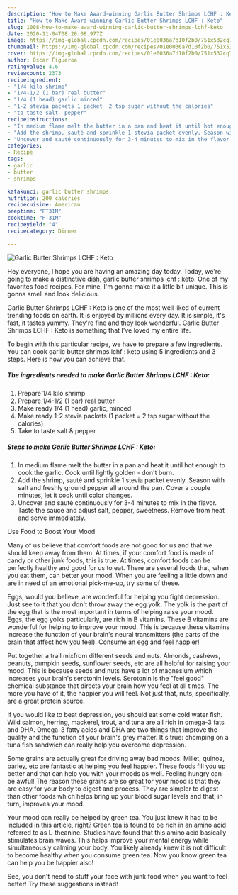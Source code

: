 ```yaml
---
description: "How to Make Award-winning Garlic Butter Shrimps LCHF : Keto"
title: "How to Make Award-winning Garlic Butter Shrimps LCHF : Keto"
slug: 1008-how-to-make-award-winning-garlic-butter-shrimps-lchf-keto
date: 2020-11-04T08:20:08.977Z
image: https://img-global.cpcdn.com/recipes/01e0036a7d10f2b0/751x532cq70/garlic-butter-shrimps-lchf-keto-recipe-main-photo.jpg
thumbnail: https://img-global.cpcdn.com/recipes/01e0036a7d10f2b0/751x532cq70/garlic-butter-shrimps-lchf-keto-recipe-main-photo.jpg
cover: https://img-global.cpcdn.com/recipes/01e0036a7d10f2b0/751x532cq70/garlic-butter-shrimps-lchf-keto-recipe-main-photo.jpg
author: Oscar Figueroa
ratingvalue: 4.6
reviewcount: 2373
recipeingredient:
- "1/4 kilo shrimp"
- "1/4-1/2 (1 bar) real butter"
- "1/4 (1 head) garlic minced"
- "1-2 stevia packets 1 packet  2 tsp sugar without the calories"
- "to taste salt  pepper"
recipeinstructions:
- "In medium flame melt the butter in a pan and heat it until hot enough to cook the garlic. Cook until lightly golden - don&#39;t burn."
- "Add the shrimp, sauté and sprinkle 1 stevia packet evenly. Season with salt and freshly ground pepper all around the pan. Cover a couple minutes, let it cook until color changes."
- "Uncover and sauté continuously for 3-4 minutes to mix in the flavor. Taste the sauce and adjust salt, pepper, sweetness. Remove from heat and serve immediately."
categories:
- Recipe
tags:
- garlic
- butter
- shrimps

katakunci: garlic butter shrimps 
nutrition: 200 calories
recipecuisine: American
preptime: "PT31M"
cooktime: "PT31M"
recipeyield: "4"
recipecategory: Dinner

---
```



![Garlic Butter Shrimps LCHF : Keto](https://img-global.cpcdn.com/recipes/01e0036a7d10f2b0/751x532cq70/garlic-butter-shrimps-lchf-keto-recipe-main-photo.jpg)

Hey everyone, I hope you are having an amazing day today. Today, we're going to make a distinctive dish, garlic butter shrimps lchf : keto. One of my favorites food recipes. For mine, I'm gonna make it a little bit unique. This is gonna smell and look delicious.



Garlic Butter Shrimps LCHF : Keto is one of the most well liked of current trending foods on earth. It is enjoyed by millions every day. It is simple, it's fast, it tastes yummy. They're fine and they look wonderful. Garlic Butter Shrimps LCHF : Keto is something that I've loved my entire life.


To begin with this particular recipe, we have to prepare a few ingredients. You can cook garlic butter shrimps lchf : keto using 5 ingredients and 3 steps. Here is how you can achieve that.

<!--inarticleads1-->

##### The ingredients needed to make Garlic Butter Shrimps LCHF : Keto:

1. Prepare 1/4 kilo shrimp
1. Prepare 1/4-1/2 (1 bar) real butter
1. Make ready 1/4 (1 head) garlic, minced
1. Make ready 1-2 stevia packets (1 packet = 2 tsp sugar without the calories)
1. Take to taste salt &amp; pepper




<!--inarticleads2-->

##### Steps to make Garlic Butter Shrimps LCHF : Keto:

1. In medium flame melt the butter in a pan and heat it until hot enough to cook the garlic. Cook until lightly golden - don&#39;t burn.
1. Add the shrimp, sauté and sprinkle 1 stevia packet evenly. Season with salt and freshly ground pepper all around the pan. Cover a couple minutes, let it cook until color changes.
1. Uncover and sauté continuously for 3-4 minutes to mix in the flavor. Taste the sauce and adjust salt, pepper, sweetness. Remove from heat and serve immediately.




Use Food to Boost Your Mood


Many of us believe that comfort foods are not good for us and that we should keep away from them. At times, if your comfort food is made of candy or other junk foods, this is true. At times, comfort foods can be perfectly healthy and good for us to eat. There are several foods that, when you eat them, can better your mood. When you are feeling a little down and are in need of an emotional pick-me-up, try some of these.

Eggs, would you believe, are wonderful for helping you fight depression. Just see to it that you don't throw away the egg yolk. The yolk is the part of the egg that is the most important in terms of helping raise your mood. Eggs, the egg yolks particularly, are rich in B vitamins. These B vitamins are wonderful for helping to improve your mood. This is because these vitamins increase the function of your brain's neural transmitters (the parts of the brain that affect how you feel). Consume an egg and feel happier!

Put together a trail mixfrom different seeds and nuts. Almonds, cashews, peanuts, pumpkin seeds, sunflower seeds, etc are all helpful for raising your mood. This is because seeds and nuts have a lot of magnesium which increases your brain's serotonin levels. Serotonin is the "feel good" chemical substance that directs your brain how you feel at all times. The more you have of it, the happier you will feel. Not just that, nuts, specifically, are a great protein source.

If you would like to beat depression, you should eat some cold water fish. Wild salmon, herring, mackerel, trout, and tuna are all rich in omega-3 fats and DHA. Omega-3 fatty acids and DHA are two things that improve the quality and the function of your brain's grey matter. It's true: chomping on a tuna fish sandwich can really help you overcome depression. 

Some grains are actually great for driving away bad moods. Millet, quinoa, barley, etc are fantastic at helping you feel happier. These foods fill you up better and that can help you with your moods as well. Feeling hungry can be awful! The reason these grains are so great for your mood is that they are easy for your body to digest and process. They are simpler to digest than other foods which helps bring up your blood sugar levels and that, in turn, improves your mood.

Your mood can really be helped by green tea. You just knew it had to be included in this article, right? Green tea is found to be rich in an amino acid referred to as L-theanine. Studies have found that this amino acid basically stimulates brain waves. This helps improve your mental energy while simultaneously calming your body. You likely already knew it is not difficult to become healthy when you consume green tea. Now you know green tea can help you be happier also!

See, you don't need to stuff your face with junk food when you want to feel better! Try  these suggestions  instead!


